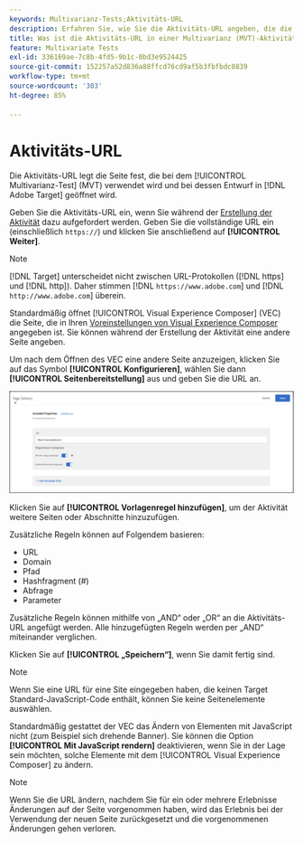 ```yaml
---
keywords: Multivarianz-Tests;Aktivitäts-URL
description: Erfahren Sie, wie Sie die Aktivitäts-URL angeben, die die Seite bestimmt, die beim Test verwendet wird und beim Entwurf der Aktivität Multivarianz-Test mit Adobe Target geöffnet wird.
title: Was ist die Aktivitäts-URL in einer Multivarianz (MVT)-Aktivität?
feature: Multivariate Tests
exl-id: 336169ae-7c8b-4fd5-9b1c-0bd3e9524425
source-git-commit: 152257a52d836a88ffcd76cd9af5b3fbfbdc0839
workflow-type: tm+mt
source-wordcount: '303'
ht-degree: 85%

---
```


# Aktivitäts-URL

Die Aktivitäts-URL legt die Seite fest, die bei dem [!UICONTROL Multivarianz-Test] (MVT) verwendet wird und bei dessen Entwurf in [!DNL Adobe Target] geöffnet wird.

Geben Sie die Aktivitäts-URL ein, wenn Sie während der [Erstellung der Aktivität](/help/main/c-activities/c-multivariate-testing/t-create-multivariate-test/create-multivariate-test.md) dazu aufgefordert werden. Geben Sie die vollständige URL ein (einschließlich `https://`) und klicken Sie anschließend auf **[!UICONTROL Weiter]**.

>[!NOTE]
>
>[!DNL Target] unterscheidet nicht zwischen URL-Protokollen ([!DNL https] und [!DNL http]). Daher stimmen [!DNL `https://www.adobe.com`] und [!DNL `http://www.adobe.com`] überein.

Standardmäßig öffnet [!UICONTROL Visual Experience Composer] (VEC) die Seite, die in Ihren [Voreinstellungen von Visual Experience Composer](/help/main/administrating-target/visual-experience-composer-set-up.md) angegeben ist. Sie können während der Erstellung der Aktivität eine andere Seite angeben.

Um nach dem Öffnen des VEC eine andere Seite anzuzeigen, klicken Sie auf das Symbol **[!UICONTROL Konfigurieren]**, wählen Sie dann **[!UICONTROL Seitenbereitstellung]** aus und geben Sie die URL an.

![Dialogfeld „Seitenbereitstellung“](/help/main/c-activities/c-multivariate-testing/t-create-multivariate-test/assets/url-config.png)

Klicken Sie auf **[!UICONTROL Vorlagenregel hinzufügen]**, um der Aktivität weitere Seiten oder Abschnitte hinzuzufügen.

Zusätzliche Regeln können auf Folgendem basieren:

* URL
* Domain
* Pfad
* Hashfragment (#)
* Abfrage
* Parameter

Zusätzliche Regeln können mithilfe von „AND“ oder „OR“ an die Aktivitäts-URL angefügt werden. Alle hinzugefügten Regeln werden per „AND“ miteinander verglichen.

Klicken Sie auf **[!UICONTROL „Speichern“]**, wenn Sie damit fertig sind.

>[!NOTE]
>
>Wenn Sie eine URL für eine Site eingegeben haben, die keinen Target Standard-JavaScript-Code enthält, können Sie keine Seitenelemente auswählen.

Standardmäßig gestattet der VEC das Ändern von Elementen mit JavaScript nicht (zum Beispiel sich drehende Banner). Sie können die Option **[!UICONTROL Mit JavaScript rendern]** deaktivieren, wenn Sie in der Lage sein möchten, solche Elemente mit dem [!UICONTROL Visual Experience Composer] zu ändern.

>[!NOTE]
>
>Wenn Sie die URL ändern, nachdem Sie für ein oder mehrere Erlebnisse Änderungen auf der Seite vorgenommen haben, wird das Erlebnis bei der Verwendung der neuen Seite zurückgesetzt und die vorgenommenen Änderungen gehen verloren.
